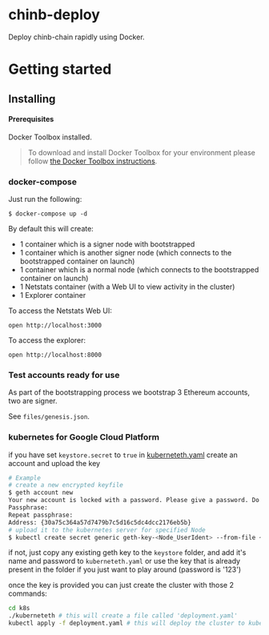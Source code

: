 # chinb-deploy
Deploy chinb-chain rapidly using Docker. 


# Getting started

## Installing

#### Prerequisites

Docker Toolbox installed. 
> To download and install Docker Toolbox for your environment please
follow [the Docker Toolbox instructions](https://www.docker.com/products/docker-toolbox). 

### docker-compose

Just run the following:

```
$ docker-compose up -d
```

By default this will create:

* 1 container which is a signer node with bootstrapped
* 1 container which is another signer node (which connects to the bootstrapped container on launch)
* 1 container which is a normal node (which connects to the bootstrapped container on launch)
* 1 Netstats container (with a Web UI to view activity in the cluster)
* 1 Explorer container

To access the Netstats Web UI:

```
open http://localhost:3000
```

To access the explorer:

```
open http://localhost:8000
```

### Test accounts ready for use

As part of the bootstrapping process we bootstrap 3 Ethereum accounts, two are signer.

See `files/genesis.json`.

### kubernetes for Google Cloud Platform

if you have set `keystore.secret` to `true` in [kuberneteth.yaml](./kuberneteth.yaml) create an account and upload the key

```bash
# Example
# create a new encrypted keyfile
$ geth account new
Your new account is locked with a password. Please give a password. Do not forget this password.
Passphrase:
Repeat passphrase:
Address: {30a75c364a57d7479b7c5d16c5dc4dcc2176eb5b}
# upload it to the kubernetes server for specified Node
$ kubectl create secret generic geth-key-<Node_UserIdent> --from-file ~/.ethereum/keystore/UTC--2017-11-20T18-36-59.948336313Z--30a75c364a57d7479b7c5d16c5dc4dcc2176eb5b
```

if not, just copy any existing geth key to the `keystore` folder, and add it's name and password to `kuberneteth.yaml` or use the key that is already present in the folder if you just want to play around (password is '123')

once the key is provided you can just create the cluster with those 2 commands:

```bash
cd k8s
./kuberneteth # this will create a file called 'deployment.yaml'
kubectl apply -f deployment.yaml # this will deploy the cluster to kubernetes
```
